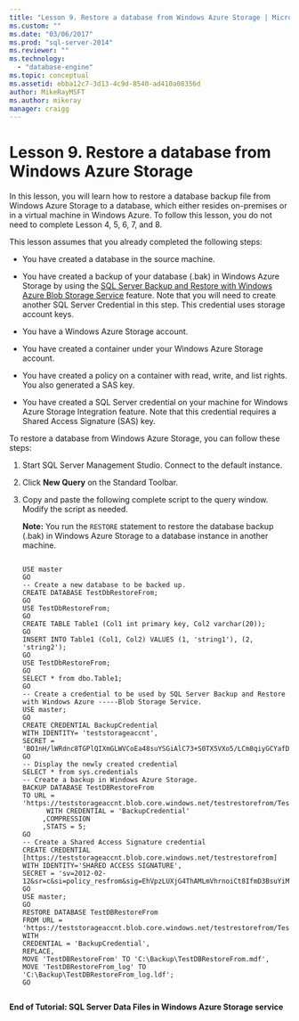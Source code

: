 ```yaml
---
title: "Lesson 9. Restore a database from Windows Azure Storage | Microsoft Docs"
ms.custom: ""
ms.date: "03/06/2017"
ms.prod: "sql-server-2014"
ms.reviewer: ""
ms.technology: 
  - "database-engine"
ms.topic: conceptual
ms.assetid: ebba12c7-3d13-4c9d-8540-ad410a08356d
author: MikeRayMSFT
ms.author: mikeray
manager: craigg
---
```

# Lesson 9. Restore a database from Windows Azure Storage
  In this lesson, you will learn how to restore a database backup file from Windows Azure Storage to a database, which either resides on-premises or in a virtual machine in Windows Azure. To follow this lesson, you do not need to complete Lesson 4, 5, 6, 7, and 8.  
  
 This lesson assumes that you already completed the following steps:  
  
-   You have created a database in the source machine.  
  
-   You have created a backup of your database (.bak) in Windows Azure Storage by using the [SQL Server Backup and Restore with Windows Azure Blob Storage Service](backup-restore/sql-server-backup-and-restore-with-microsoft-azure-blob-storage-service.md) feature. Note that you will need to create another SQL Server Credential in this step. This credential uses storage account keys.  
  
-   You have a Windows Azure Storage account.  
  
-   You have created a container under your Windows Azure Storage account.  
  
-   You have created a policy on a container with read, write, and list rights. You also generated a SAS key.  
  
-   You have created a SQL Server credential on your machine for Windows Azure Storage Integration feature. Note that this credential requires a Shared Access Signature (SAS) key.  
  
 To restore a database from Windows Azure Storage, you can follow these steps:  
  
1.  Start SQL Server Management Studio. Connect to the default instance.  
  
2.  Click **New Query** on the Standard Toolbar.  
  
3.  Copy and paste the following complete script to the query window. Modify the script as needed.  
  
     **Note:** You run the `RESTORE` statement to restore the database backup (.bak) in Windows Azure Storage to a database instance in another machine.  
  
    ```tsql  
  
    USE master   
    GO   
    -- Create a new database to be backed up.   
    CREATE DATABASE TestDbRestoreFrom;   
    GO   
    USE TestDbRestoreFrom;   
    GO   
    CREATE TABLE Table1 (Col1 int primary key, Col2 varchar(20));   
    GO   
    INSERT INTO Table1 (Col1, Col2) VALUES (1, 'string1'), (2, 'string2');   
    GO   
    USE TestDbRestoreFrom;   
    GO   
    SELECT * from dbo.Table1;   
    GO   
    -- Create a credential to be used by SQL Server Backup and Restore with Windows Azure -----Blob Storage Service.   
    USE master;   
    GO   
    CREATE CREDENTIAL BackupCredential    
    WITH IDENTITY= 'teststorageaccnt',   
    SECRET = 'BO1nH/lWRdnc8TGPlQIXmGLWVCoEa48suYSGiAlC73+S0TX5VXo5/LCm8qiyGCYafDg4ZsueDIV3GQ5RXHaRGw=='    
    GO   
    -- Display the newly created credential   
    SELECT * from sys.credentials   
    -- Create a backup in Windows Azure Storage.   
    BACKUP DATABASE TestDBRestoreFrom    
    TO URL = 'https://teststorageaccnt.blob.core.windows.net/testrestorefrom/TestDBRestoreFrom.bak'    
          WITH CREDENTIAL = 'BackupCredential'    
         ,COMPRESSION   
         ,STATS = 5;   
    GO    
    -- Create a Shared Access Signature credential   
    CREATE CREDENTIAL [https://teststorageaccnt.blob.core.windows.net/testrestorefrom]   
    WITH IDENTITY='SHARED ACCESS SIGNATURE',   
    SECRET = 'sv=2012-02-12&sr=c&si=policy_resfrom&sig=EhVpzLUXjG4ThAMLmVhrnoiCt8IfmD3BsuYiMawGzxc%3D'   
    GO   
    USE master;   
    GO   
    RESTORE DATABASE TestDBRestoreFrom    
    FROM URL = 'https://teststorageaccnt.blob.core.windows.net/testrestorefrom/TestDBRestoreFrom.bak'    
    WITH    
    CREDENTIAL = 'BackupCredential',    
    REPLACE,   
    MOVE 'TestDBRestoreFrom' TO 'C:\Backup\TestDBRestoreFrom.mdf',     
    MOVE 'TestDBRestoreFrom_log' TO 'C:\Backup\TestDBRestoreFrom_log.ldf';   
    GO  
  
    ```  
  
 **End of Tutorial: SQL Server Data Files in Windows Azure Storage service**  
  
  
